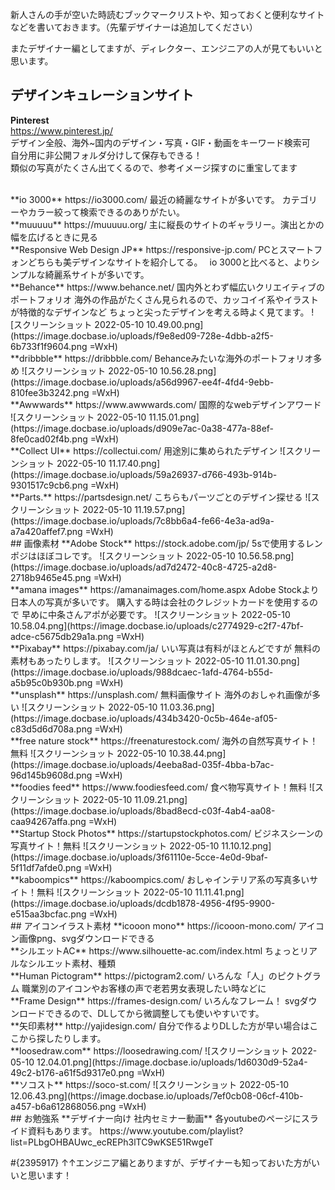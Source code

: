 新人さんの手が空いた時読むブックマークリストや、知っておくと便利なサイトなどを書いておきます。（先輩デザイナーは追加してください）

またデザイナー編としてますが、ディレクター、エンジニアの人が見てもいいと思います。

## デザインキュレーションサイト
**Pinterest**  
https://www.pinterest.jp/  
デザイン全般、海外~国内のデザイン・写真・GIF・動画をキーワード検索可  
自分用に非公開フォルダ分けして保存もできる！  
類似の写真がたくさん出てくるので、参考イメージ探すのに重宝してます  

<br>
**io 3000**  
https://io3000.com/  
最近の綺麗なサイトが多いです。  
カテゴリーやカラー絞って検索できるのありがたい。  

<br>
**muuuuu**  
https://muuuuu.org/  
主に縦長のサイトのギャラリー。演出とかの幅を広げるときに見る  

<br>
**Responsive Web Design JP**  
https://responsive-jp.com/  
PCとスマートフォンどちらも美デザインなサイトを紹介してる。　
io 3000と比べると、よりシンプルな綺麗系サイトが多いです。

<br>
**Behance**
https://www.behance.net/
国内外とわず幅広いクリエイティブのポートフォリオ
海外の作品がたくさん見られるので、カッコイイ系やイラストが特徴的なデザインなど
ちょっと尖ったデザインを考える時よく見てます。
![スクリーンショット 2022-05-10 10.49.00.png](https://image.docbase.io/uploads/f9e8ed09-728e-4dbb-a2f5-6b733f1f9604.png =WxH)
<br>
**dribbble**
https://dribbble.com/
Behanceみたいな海外のポートフォリオ多め
![スクリーンショット 2022-05-10 10.56.28.png](https://image.docbase.io/uploads/a56d9967-ee4f-4fd4-9ebb-810fee3b3242.png =WxH)
<br>
**Awwwards**
https://www.awwwards.com/
国際的なwebデザインアワード
![スクリーンショット 2022-05-10 11.15.01.png](https://image.docbase.io/uploads/d909e7ac-0a38-477a-88ef-8fe0cad02f4b.png =WxH)
<br>
**Collect UI**
https://collectui.com/
用途別に集められたデザイン
![スクリーンショット 2022-05-10 11.17.40.png](https://image.docbase.io/uploads/59a26937-d766-493b-914b-9301517c9cb6.png =WxH)
<br>
**Parts.**
https://partsdesign.net/
こちらもパーツごとのデザイン探せる
![スクリーンショット 2022-05-10 11.19.57.png](https://image.docbase.io/uploads/7c8bb6a4-fe66-4e3a-ad9a-a7a420affef7.png =WxH)

<br>
## 画像素材
**Adobe Stock**
https://stock.adobe.com/jp/
5sで使用するレンポジはほぼコレです。
![スクリーンショット 2022-05-10 10.56.58.png](https://image.docbase.io/uploads/ad7d2472-40c8-4725-a2d8-2718b9465e45.png =WxH)
<br>
**amana images**
https://amanaimages.com/home.aspx
Adobe Stockより日本人の写真が多いです。
購入する時は会社のクレジットカードを使用するので
早めに中条さんアポが必要です。
![スクリーンショット 2022-05-10 10.58.04.png](https://image.docbase.io/uploads/c2774929-c2f7-47bf-adce-c5675db29a1a.png =WxH)
<br>
**Pixabay**
https://pixabay.com/ja/
いい写真は有料がほとんどですが
無料の素材もあったりします。
![スクリーンショット 2022-05-10 11.01.30.png](https://image.docbase.io/uploads/988dcaec-1afd-4764-b55d-a5b95c0b930b.png =WxH)
<br>
**unsplash**
https://unsplash.com/
無料画像サイト
海外のおしゃれ画像が多い
![スクリーンショット 2022-05-10 11.03.36.png](https://image.docbase.io/uploads/434b3420-0c5b-464e-af05-c83d5d6d708a.png =WxH)
<br>
**free nature stock**
https://freenaturestock.com/
海外の自然写真サイト！無料
![スクリーンショット 2022-05-10 10.38.44.png](https://image.docbase.io/uploads/4eeba8ad-035f-4bba-b7ac-96d145b9608d.png =WxH)
<br>
**foodies feed**
https://www.foodiesfeed.com/
食べ物写真サイト！無料
![スクリーンショット 2022-05-10 11.09.21.png](https://image.docbase.io/uploads/8bad8ecd-c03f-4ab4-aa08-caa94267affa.png =WxH)
<br>
**Startup Stock Photos**
https://startupstockphotos.com/
ビジネスシーンの写真サイト！無料
![スクリーンショット 2022-05-10 11.10.12.png](https://image.docbase.io/uploads/3f61110e-5cce-4e0d-9baf-5f11df7afde0.png =WxH)
<br>
**kaboompics**
https://kaboompics.com/
おしゃインテリア系の写真多いサイト！無料
![スクリーンショット 2022-05-10 11.11.41.png](https://image.docbase.io/uploads/dcdb1878-4956-4f95-9900-e515aa3bcfac.png =WxH)

<br>
## アイコンイラスト素材
**icooon mono**
https://icooon-mono.com/
アイコン画像png、svgダウンロードできる
<br>
**シルエットAC**
https://www.silhouette-ac.com/index.html
ちょっとリアルなシルエット素材、種類
<br>
**Human Pictogram**
https://pictogram2.com/
いろんな「人」のピクトグラム
職業別のアイコンやお客様の声で老若男女表現したい時などに
<br>
**Frame Design**
https://frames-design.com/
いろんなフレーム！
svgダウンロードできるので、DLしてから微調整しても使いやすいです。
<br>
**矢印素材**
http://yajidesign.com/
自分で作るよりDLした方が早い場合はここから探したりします。
<br>
**loosedraw.com**
https://loosedrawing.com/
![スクリーンショット 2022-05-10 12.04.01.png](https://image.docbase.io/uploads/1d6030d9-52a4-49c2-b176-a61f5d9317e0.png =WxH)
<br>
**ソコスト**
https://soco-st.com/
![スクリーンショット 2022-05-10 12.06.43.png](https://image.docbase.io/uploads/7ef0cb08-06cf-410b-a457-b6a612868056.png =WxH)


<br>
## お勉強系
**デザイナー向け 社内セミナー動画**
各youtubeのページにスライド資料もあります。
https://www.youtube.com/playlist?list=PLbgOHBAUwc_ecREPh3lTC9wKSE51RwgeT

#{2395917}
↑↑エンジニア編とありますが、デザイナーも知っておいた方がいいと思います！
<br><br>